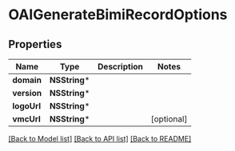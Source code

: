 # OAIGenerateBimiRecordOptions

## Properties
Name | Type | Description | Notes
------------ | ------------- | ------------- | -------------
**domain** | **NSString*** |  | 
**version** | **NSString*** |  | 
**logoUrl** | **NSString*** |  | 
**vmcUrl** | **NSString*** |  | [optional] 

[[Back to Model list]](../README#documentation-for-models) [[Back to API list]](../README#documentation-for-api-endpoints) [[Back to README]](../README)


